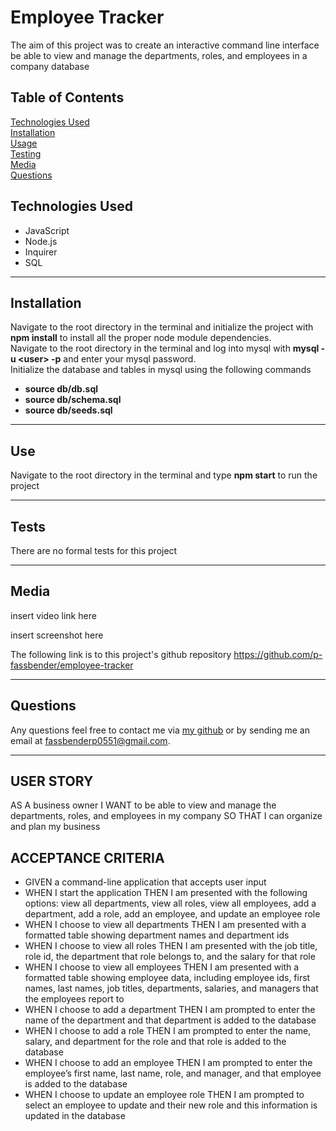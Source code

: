 # Employee Tracker

The aim of this project was to create an interactive command line interface be able to view and manage the departments, roles, and employees in a company database

## Table of Contents
[Technologies Used](#technologies-used) <br>
[Installation](#installation) <br>
[Usage](#use) <br>
[Testing](#tests) <br>
[Media](#media) <br>
[Questions](#questions) <br>

## Technologies Used
* JavaScript
* Node.js
* Inquirer
* SQL

---

## Installation
Navigate to the root directory in the terminal and initialize the project with **npm install** to install all the proper node module dependencies. </br>
Navigate to the root directory in the terminal and log into mysql with **mysql -u &lt;user> -p** and enter your mysql password. </br>
Initialize the database and tables in mysql using the following commands
* **source db/db.sql**
* **source db/schema.sql**
* **source db/seeds.sql**

---

## Use
Navigate to the root directory in the terminal and type **npm start** to run the project

---

## Tests
There are no formal tests for this project

---

## Media
insert video link here

insert screenshot here

The following link is to this project's github repository
https://github.com/p-fassbender/employee-tracker

---

## Questions
Any questions feel free to contact me via [my github](https://github.com/p-fassbender) or by sending me an email at fassbenderp0551@gmail.com.

---

## USER STORY
AS A business owner
I WANT to be able to view and manage the departments, roles, and employees in my company
SO THAT I can organize and plan my business

## ACCEPTANCE CRITERIA
* GIVEN a command-line application that accepts user input
* WHEN I start the application
THEN I am presented with the following options: view all departments, view all roles, view all employees, add a department, add a role, add an employee, and update an employee role
* WHEN I choose to view all departments
THEN I am presented with a formatted table showing department names and department ids
* WHEN I choose to view all roles
THEN I am presented with the job title, role id, the department that role belongs to, and the salary for that role
* WHEN I choose to view all employees
THEN I am presented with a formatted table showing employee data, including employee ids, first names, last names, job titles, departments, salaries, and managers that the employees report to
* WHEN I choose to add a department
THEN I am prompted to enter the name of the department and that department is added to the database
* WHEN I choose to add a role
THEN I am prompted to enter the name, salary, and department for the role and that role is added to the database
* WHEN I choose to add an employee
THEN I am prompted to enter the employee’s first name, last name, role, and manager, and that employee is added to the database
* WHEN I choose to update an employee role
THEN I am prompted to select an employee to update and their new role and this information is updated in the database